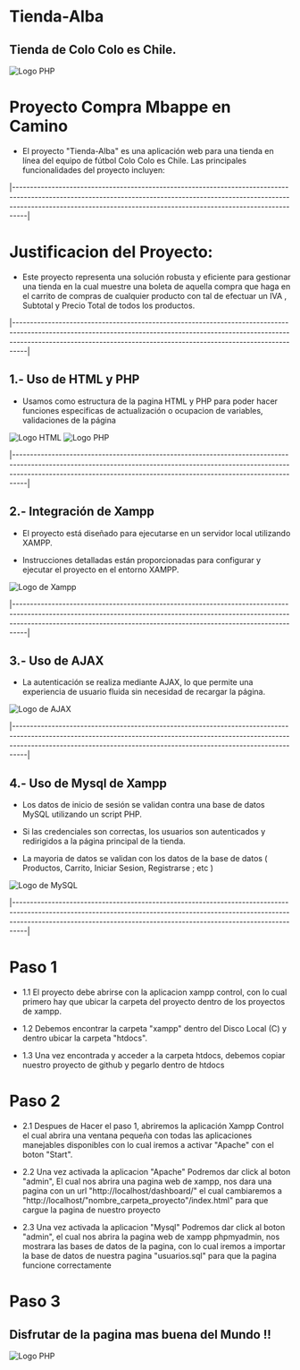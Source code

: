 # Tienda-Alba

## Tienda de Colo Colo es Chile.

![Logo PHP](https://a.espncdn.com/combiner/i?img=/i/teamlogos/soccer/500/2688.png)

# Proyecto Compra Mbappe en Camino

* El proyecto "Tienda-Alba" es una aplicación web para una tienda en línea del equipo de fútbol Colo Colo es Chile. Las principales funcionalidades del proyecto incluyen:

|----------------------------------------------------------------------------------------------------------------------------------------------------------------------------------------------------------------------------------------------|

# Justificacion del Proyecto: 

* Este proyecto representa una solución robusta y eficiente para gestionar una tienda en la cual muestre una boleta de aquella compra que haga en el carrito de compras de cualquier producto con tal de efectuar un IVA , Subtotal y Precio Total de todos los productos.

|----------------------------------------------------------------------------------------------------------------------------------------------------------------------------------------------------------------------------------------------|

## 1.- Uso de HTML y PHP

* Usamos como estructura de la pagina HTML y PHP para poder hacer funciones especificas de actualización o ocupacion de variables, validaciones de la página

![Logo HTML](https://cdn.iconscout.com/icon/free/png-256/free-html-5-1-1175208.png?f=webp) ![Logo PHP](https://ipaginaweb.com/wp-content/uploads/php-300x300.png)

|----------------------------------------------------------------------------------------------------------------------------------------------------------------------------------------------------------------------------------------------|

## 2.- Integración de Xampp

* El proyecto está diseñado para ejecutarse en un servidor local utilizando XAMPP.

* Instrucciones detalladas están proporcionadas para configurar y ejecutar el proyecto en el entorno XAMPP.

![Logo de Xampp](https://static-00.iconduck.com/assets.00/xampp-icon-512x506-o2hpws0t.png)

|----------------------------------------------------------------------------------------------------------------------------------------------------------------------------------------------------------------------------------------------|

## 3.- Uso de AJAX

* La autenticación se realiza mediante AJAX, lo que permite una experiencia de usuario fluida sin necesidad de recargar la página.

![Logo de AJAX](https://upload.wikimedia.org/wikipedia/commons/thumb/a/a1/AJAX_logo_by_gengns.svg/640px-AJAX_logo_by_gengns.svg.png)

|----------------------------------------------------------------------------------------------------------------------------------------------------------------------------------------------------------------------------------------------|

## 4.- Uso de Mysql de Xampp

* Los datos de inicio de sesión se validan contra una base de datos MySQL utilizando un script PHP.
  
* Si las credenciales son correctas, los usuarios son autenticados y redirigidos a la página principal de la tienda.

* La mayoria de datos se validan con los datos de la base de datos ( Productos, Carrito, Iniciar Sesion, Registrarse ; etc )

![Logo de MySQL](https://cdn.icon-icons.com/icons2/2415/PNG/512/mysql_original_wordmark_logo_icon_146417.png)

|----------------------------------------------------------------------------------------------------------------------------------------------------------------------------------------------------------------------------------------------|

# Paso 1

- 1.1 El proyecto debe abrirse con la aplicacion xampp control, con lo cual primero hay que ubicar la carpeta del proyecto dentro de los proyectos de xampp.

- 1.2 Debemos encontrar la carpeta "xampp" dentro del Disco Local (C) y dentro ubicar la carpeta "htdocs".

- 1.3 Una vez encontrada y acceder a la carpeta htdocs, debemos copiar nuestro proyecto de github y pegarlo dentro de htdocs

# Paso 2

- 2.1 Despues de Hacer el paso 1, abriremos la aplicación Xampp Control el cual abrira una ventana pequeña con todas las aplicaciones manejables disponibles con lo cual iremos a activar "Apache" con el boton "Start".

- 2.2 Una vez activada la aplicacion "Apache" Podremos dar click al boton "admin", El cual nos abrira una pagina web de xampp, nos dara una pagina con un url "http://localhost/dashboard/" el cual cambiaremos a "http://localhost/"nombre_carpeta_proyecto"/index.html" para que cargue la pagina de nuestro proyecto

- 2.3 Una vez activada la aplicacion "Mysql" Podremos dar click al boton "admin", el cual nos abrira la pagina web de xampp phpmyadmin, nos mostrara las bases de datos de la pagina, con lo cual iremos a importar la base de datos de nuestra pagina "usuarios.sql" para que la pagina funcione correctamente

# Paso 3

## Disfrutar de la pagina mas buena del Mundo !!

![Logo PHP](https://cloudfront-us-east-1.images.arcpublishing.com/palco/TSLDPQZGYBADBDA6YPR2444LF4.jpg)

